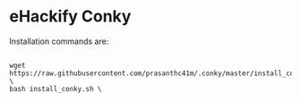 # eHackify Conky

Installation commands are:

```

wget https://raw.githubusercontent.com/prasanthc41m/.conky/master/install_conky.sh \
bash install_conky.sh \

```
